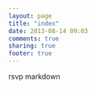 ```yaml
---
layout: page
title: "index"
date: 2013-08-14 09:03
comments: true
sharing: true
footer: true
---
```

rsvp markdown